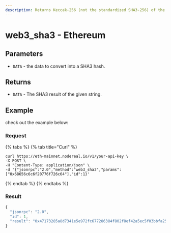```yaml
---
description: Returns Keccak-256 (not the standardized SHA3-256) of the given data
---
```


# web3\_sha3 - Ethereum

## Parameters

* `DATA` - the data to convert into a SHA3 hash.

## Returns

* `DATA` - The SHA3 result of the given string.

## Example

check out the example below:

### Request

{% tabs %}
{% tab title="Curl" %}
```
curl https://eth-mainnet.nodereal.io/v1/your-api-key \
-X POST \
-H "Content-Type: application/json" \
-d '{"jsonrpc":"2.0","method":"web3_sha3","params":["0x68656c6c6f20776f726c64"],"id":1}'
```
{% endtab %}
{% endtabs %}

### Result

```javascript
{
  "jsonrpc": "2.0",
  "id": 1,
  "result": "0x47173285a8d7341e5e972fc677286384f802f8ef42a5ec5f03bbfa254cb01fad"
}
```

